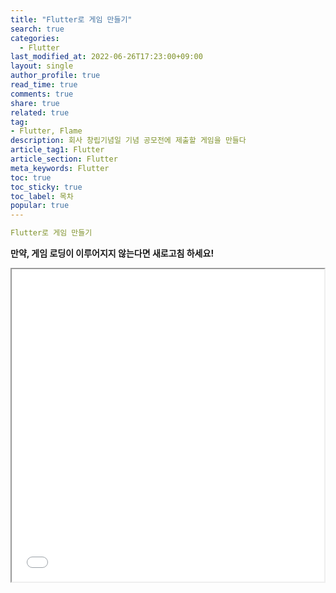 ```yaml
---
title: "Flutter로 게임 만들기"
search: true
categories:
  - Flutter
last_modified_at: 2022-06-26T17:23:00+09:00
layout: single
author_profile: true
read_time: true
comments: true
share: true
related: true
tag:
- Flutter, Flame
description: 회사 창립기념일 기념 공모전에 제출할 게임을 만들다
article_tag1: Flutter
article_section: Flutter
meta_keywords: Flutter
toc: true
toc_sticky: true
toc_label: 목차
popular: true
---
```


```yaml
Flutter로 게임 만들기
```

**만약, 게임 로딩이 이루어지지 않는다면 새로고침 하세요!**
<iframe src="../../../assets/kkomi_run/index.html" width="500" height="500"></iframe>
